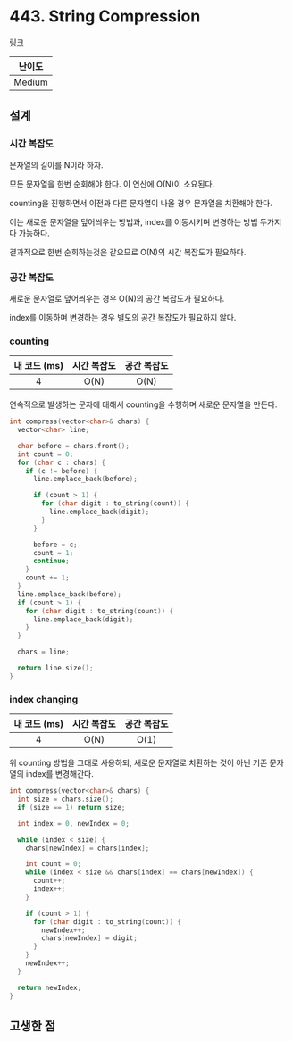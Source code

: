 # 443. String Compression

[링크](https://leetcode.com/problems/string-compression/)

| 난이도 |
| :----: |
| Medium |

## 설계

### 시간 복잡도

문자열의 길이를 N이라 하자.

모든 문자열을 한번 순회해야 한다. 이 연산에 O(N)이 소요된다.

counting을 진행하면서 이전과 다른 문자열이 나올 경우 문자열을 치환해야 한다.

이는 새로운 문자열을 덮어씌우는 방법과, index를 이동시키며 변경하는 방법 두가지 다 가능하다.

결과적으로 한번 순회하는것은 같으므로 O(N)의 시간 복잡도가 필요하다.

### 공간 복잡도

새로운 문자열로 덮어씌우는 경우 O(N)의 공간 복잡도가 필요하다.

index를 이동하며 변경하는 경우 별도의 공간 복잡도가 필요하지 않다.

### counting

| 내 코드 (ms) | 시간 복잡도 | 공간 복잡도 |
| :----------: | :---------: | :---------: |
|      4       |    O(N)     |    O(N)     |

연속적으로 발생하는 문자에 대해서 counting을 수행하며 새로운 문자열을 만든다.

```cpp
int compress(vector<char>& chars) {
  vector<char> line;

  char before = chars.front();
  int count = 0;
  for (char c : chars) {
    if (c != before) {
      line.emplace_back(before);

      if (count > 1) {
        for (char digit : to_string(count)) {
          line.emplace_back(digit);
        }
      }

      before = c;
      count = 1;
      continue;
    }
    count += 1;
  }
  line.emplace_back(before);
  if (count > 1) {
    for (char digit : to_string(count)) {
      line.emplace_back(digit);
    }
  }

  chars = line;

  return line.size();
}
```

### index changing

| 내 코드 (ms) | 시간 복잡도 | 공간 복잡도 |
| :----------: | :---------: | :---------: |
|      4       |    O(N)     |    O(1)     |

위 counting 방법을 그대로 사용하되, 새로운 문자열로 치환하는 것이 아닌 기존 문자열의 index를 변경해간다.

```cpp
int compress(vector<char>& chars) {
  int size = chars.size();
  if (size == 1) return size;

  int index = 0, newIndex = 0;

  while (index < size) {
    chars[newIndex] = chars[index];

    int count = 0;
    while (index < size && chars[index] == chars[newIndex]) {
      count++;
      index++;
    }

    if (count > 1) {
      for (char digit : to_string(count)) {
        newIndex++;
        chars[newIndex] = digit;
      }
    }
    newIndex++;
  }

  return newIndex;
}
```

## 고생한 점
